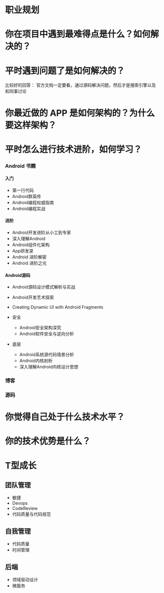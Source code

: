 # 职业规划

# 你在项目中遇到最难得点是什么？如何解决的？

# 平时遇到问题了是如何解决的？

  比较好的回答： 官方文档一定要看，通过源码解决问题，然后才是搜索引擎以及和同事讨论
# 你最近做的 APP 是如何架构的？为什么要这样架构？
# 平时怎么进行技术进阶，如何学习？

### Android 书籍

#### 入门

- 第一行代码
- Android群英传
- Android编程权威指南
- Android编程实战

#### 进阶

- Android开发进阶从小工到专家
- 深入理解Android
- Android组件化架构
- App研发录
- Android 进阶解密
- Android 进阶之光

#### Android源码

- Android源码设计模式解析与实战
- Android开发艺术探索
- Creating Dynamic UI with Android Fragments

- 安全
	- Android安全架构深究
	- Android软件安全与逆向分析
- 底层
	- Android系统源代码情景分析  
	- Android内核剖析
	- 深入理解Android内核设计思想  

### 博客

### 源码

# 你觉得自己处于什么技术水平？

# 你的技术优势是什么？

# T型成长
## 团队管理

- 敏捷
- Devops
- CodeReview
- 代码质量与代码规范

## 自我管理

- 代码质量
- 时间管理

## 后端

- 领域驱动设计
- 微服务
